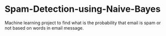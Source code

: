 # Spam-Detection-using-Naive-Bayes
Machine learning project to find what is the probability that email is spam or not based on words in email message.
